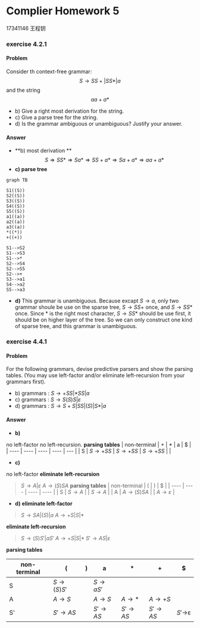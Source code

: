 # Complier Homework 5

17341146 王程钥

### exercise  4.2.1

#### Problem

Consider th context-free grammar: $$S \rightarrow SS+|SS*|a $$ and the string $$aa+a*$$

- b) Give a right most derivation for the string.
- c) Give a parse tree for the string.
- d) Is the grammar ambiguous or unambiguous? Justify your answer.

#### Answer

- **b) most derivation **
$$S \Rightarrow SS* \Rightarrow Sa* \Rightarrow SS+a* \Rightarrow Sa+a* \Rightarrow aa+a*$$
- **c) parse tree**

```mermaid
graph TB

S1((S))
S2((S))
S3((S))
S4((S))
S5((S))
a1((a))
a2((a))
a3((a))
*((*))
+((+))

S1-->S2
S1-->S3
S1-->*
S2-->S4
S2-->S5
S2-->+
S3-->a1
S4-->a2
S5-->a3
```
- **d)** This grammar is unambiguous. Because excapt $S \rightarrow a$, only two grammar shoule be use on the sparse tree, $S \rightarrow SS+$ once, and $S \rightarrow SS*$ once. Since * is the right most character,  $S \rightarrow SS*$ should be use first, it should be on higher layer of the tree. So we can only construct one kind of sparse tree, and this grammar is unambiguous.

### exercise  4.4.1

#### Problem

For the following grammars, devise predictive parsers and show the parsing tables. (You may use left-factor and/or eliminate left-recursion from your grammars first).
- b) grammars : $S \rightarrow +SS|*SS|a$
- c) grammars : $S \rightarrow S(S)S|ε$
- d) grammars : $S \rightarrow S+S|SS|(S)|S*|a$

#### Answer

- **b)**

no left-factor
no left-recursion.
**parsing tables**
| non-terminal    | +    | *    | a    | $ |
| ---- | ---- | ---- | ---- | --- |
| S | $S \rightarrow +SS$ | $S \rightarrow +SS$ | $S \rightarrow +SS$ |  |

- **c)**

no left-factor
**eliminate left-recursion**
> $S \rightarrow A|ε$
> $A \rightarrow (S)SA$
**parsing tables**
| non-terminal    | (    | )    | $ |
| ---- | ---- | ---- | ---- |
| S | $S \rightarrow A$ |   | $S \rightarrow A$ |
| A | $A \rightarrow (S)SA$ |   | $A \rightarrow ε$  |

- **d)**
**eliminate left-factor**
> $S \rightarrow SA|(S)|a$
> $A \rightarrow +S|S|*$

**eliminate left-recursion**

> $S \rightarrow (S)S'|aS'$
> $A \rightarrow +S|S|*$
> $S' \rightarrow AS|ε$

**parsing tables**

| non-terminal | ( | ) | a | * | + | $ |
| ---- | ---- | ---- | ---- | ---- | ---- | ---- |
| S | $S \rightarrow (S)S'$ |   | $S \rightarrow aS'$ |   |   |   |
| A | $A \rightarrow S$ |   | $A \rightarrow S$ | $A \rightarrow *$ | $A \rightarrow +S$ |   |
| S' | $S' \rightarrow AS$ |   | $S' \rightarrow AS$ | $S' \rightarrow AS$ | $S' \rightarrow AS$ | $S' \rightarrow$ε |